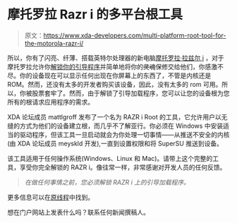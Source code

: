 # 摩托罗拉 Razr i 的多平台根工具

> 原文：<https://www.xda-developers.com/multi-platform-root-tool-for-the-motorola-razr-i/>

所以，你有了闪亮、纤薄、搭载英特尔处理器的新电脑[摩托罗拉·拉兹尔 i](http://forum.xda-developers.com/forumdisplay.php?f=1823) ，对于摩托罗拉允许你[解锁你的引导程序](http://www.xda-developers.com/?p=61764)并简单地将你的~~灵魂~~保修交给他们，你感激不尽。你的设备现在可以显示任何出现在你屏幕上的东西了，不管是内核还是 ROM。然而，还没有太多的开发者购买该设备，因此，没有太多的 rom 可用。所以，你被股票套牢了。然而，由于解锁了引导加载程序，您可以让您的设备根为您所有的根请求应用程序的需求。

XDA 论坛成员 mattlgroff 发布了一个名为 RAZR i Root 的工具，它允许用户以无缝的方式为他们的设备建立根，而几乎不了解亚行。你必须在 Windows 中安装适当的驱动程序，但该工具一旦启动就会为你处理一切事情——从推送不安全的内核(由 XDA 论坛成员 meyskld 开发),一直到设置权限和将 SuperSU 推送到设备。

该工具适用于任何操作系统(Windows、Linux 和 Mac)。请带上这个完整的工具，享受你完全解锁的 RAZR i。像往常一样，非常感谢对开发人员的任何反馈。

> *在做任何事情之前，您必须解锁 RAZR i 上的引导加载程序。*

更多信息可以在[原线程](http://forum.xda-developers.com/showthread.php?t=1928509)中找到。

想在门户网站上发表什么吗？联系任何新闻撰稿人。